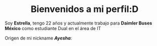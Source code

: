 <h1 align="center"> Bienvenidos a mi perfil:D</h1> 

Soy **Estrella**, tengo 22 años y actualmente trabajo para **Daimler Buses México** como estudiante Dual en el área de IT

Origen de mi nickname **_Ayesha_**:


